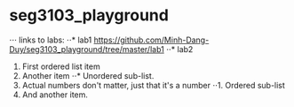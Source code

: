 # seg3103_playground

⋅⋅⋅ links to labs:
⋅⋅* lab1 https://github.com/Minh-Dang-Duy/seg3103_playground/tree/master/lab1
⋅⋅* lab2


1. First ordered list item
2. Another item
⋅⋅* Unordered sub-list. 
1. Actual numbers don't matter, just that it's a number
⋅⋅1. Ordered sub-list
4. And another item.







